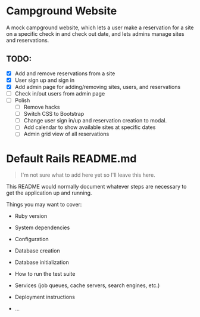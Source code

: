 # Campground Website

A mock campground website, which lets a user make a reservation for a site on
a specific check in and check out date, and lets admins manage sites and
reservations.

## TODO:

- [x] Add and remove reservations from a site
- [x] User sign up and sign in
- [x] Add admin page for adding/removing sites, users, and reservations
- [ ] Check in/out users from admin page
- [ ] Polish
  - [ ] Remove hacks
  - [ ] Switch CSS to Bootstrap
  - [ ] Change user sign in/up and reservation creation to modal.
  - [ ] Add calendar to show available sites at specific dates
  - [ ] Admin grid view of all reservations

# Default Rails README.md
> I'm not sure what to add here yet so I'll leave this here.

This README would normally document whatever steps are necessary to get the
application up and running.

Things you may want to cover:

* Ruby version

* System dependencies

* Configuration

* Database creation

* Database initialization

* How to run the test suite

* Services (job queues, cache servers, search engines, etc.)

* Deployment instructions

* ...
